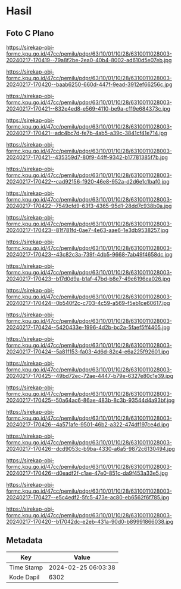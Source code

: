 # Hasil

## Foto C Plano

https://sirekap-obj-formc.kpu.go.id/47cc/pemilu/pdpr/63/10/01/10/28/6310011028003-20240217-170419--79a8f2be-2ea0-40b4-8002-ad610d5e07eb.jpg

https://sirekap-obj-formc.kpu.go.id/47cc/pemilu/pdpr/63/10/01/10/28/6310011028003-20240217-170420--baab6250-660d-447f-9ead-3912ef66256c.jpg

https://sirekap-obj-formc.kpu.go.id/47cc/pemilu/pdpr/63/10/01/10/28/6310011028003-20240217-170421--832e4ed8-e569-4110-be9a-c119e684373c.jpg

https://sirekap-obj-formc.kpu.go.id/47cc/pemilu/pdpr/63/10/01/10/28/6310011028003-20240217-170421--adc4bc7d-fe7b-4ab5-a39c-3841cf41e714.jpg

https://sirekap-obj-formc.kpu.go.id/47cc/pemilu/pdpr/63/10/01/10/28/6310011028003-20240217-170421--435359d7-80f9-44ff-9342-b17781385f7b.jpg

https://sirekap-obj-formc.kpu.go.id/47cc/pemilu/pdpr/63/10/01/10/28/6310011028003-20240217-170422--cad92156-f920-46e8-952a-d2d6e1c1baf0.jpg

https://sirekap-obj-formc.kpu.go.id/47cc/pemilu/pdpr/63/10/01/10/28/6310011028003-20240217-170422--7549cfd9-63f3-4365-95d1-28dd7c938b0a.jpg

https://sirekap-obj-formc.kpu.go.id/47cc/pemilu/pdpr/63/10/01/10/28/6310011028003-20240217-170423--81f781fd-0ae7-4e63-aae6-1e3db9538257.jpg

https://sirekap-obj-formc.kpu.go.id/47cc/pemilu/pdpr/63/10/01/10/28/6310011028003-20240217-170423--43c82c3a-739f-4db5-9668-7ab49f4658dc.jpg

https://sirekap-obj-formc.kpu.go.id/47cc/pemilu/pdpr/63/10/01/10/28/6310011028003-20240217-170423--b17d0d9a-b1af-47bd-b8e7-49e6196ea026.jpg

https://sirekap-obj-formc.kpu.go.id/47cc/pemilu/pdpr/63/10/01/10/28/6310011028003-20240217-170424--0b540f2c-c703-4c59-a569-f5eb1ce60617.jpg

https://sirekap-obj-formc.kpu.go.id/47cc/pemilu/pdpr/63/10/01/10/28/6310011028003-20240217-170424--5420433e-1996-4d2b-bc2a-5faef5ff4405.jpg

https://sirekap-obj-formc.kpu.go.id/47cc/pemilu/pdpr/63/10/01/10/28/6310011028003-20240217-170424--5a81f153-fa03-4d6d-82c4-e6a225f92601.jpg

https://sirekap-obj-formc.kpu.go.id/47cc/pemilu/pdpr/63/10/01/10/28/6310011028003-20240217-170425--49bd72ec-72ae-4447-b79e-6327e80c1e39.jpg

https://sirekap-obj-formc.kpu.go.id/47cc/pemilu/pdpr/63/10/01/10/28/6310011028003-20240217-170425--50a64ac6-86ae-483b-8c3b-93544d4a93bf.jpg

https://sirekap-obj-formc.kpu.go.id/47cc/pemilu/pdpr/63/10/01/10/28/6310011028003-20240217-170426--4a571afe-9501-46b2-a322-474df197ce4d.jpg

https://sirekap-obj-formc.kpu.go.id/47cc/pemilu/pdpr/63/10/01/10/28/6310011028003-20240217-170426--dcd9053c-b9ba-4330-a6a5-9872c6130494.jpg

https://sirekap-obj-formc.kpu.go.id/47cc/pemilu/pdpr/63/10/01/10/28/6310011028003-20240217-170426--d0eadf2f-c1ae-47e0-851c-da9f453a33e5.jpg

https://sirekap-obj-formc.kpu.go.id/47cc/pemilu/pdpr/63/10/01/10/28/6310011028003-20240217-170427--e5c4edf2-5fc5-473e-ac80-eb6562f6f785.jpg

https://sirekap-obj-formc.kpu.go.id/47cc/pemilu/pdpr/63/10/01/10/28/6310011028003-20240217-170420--b17042dc-e2eb-431a-90d0-b89991866038.jpg


## Metadata

| Key        | Value               |
| ---------- | ------------------- |
| Time Stamp | 2024-02-25 06:03:38 |
| Kode Dapil | 6302                |



